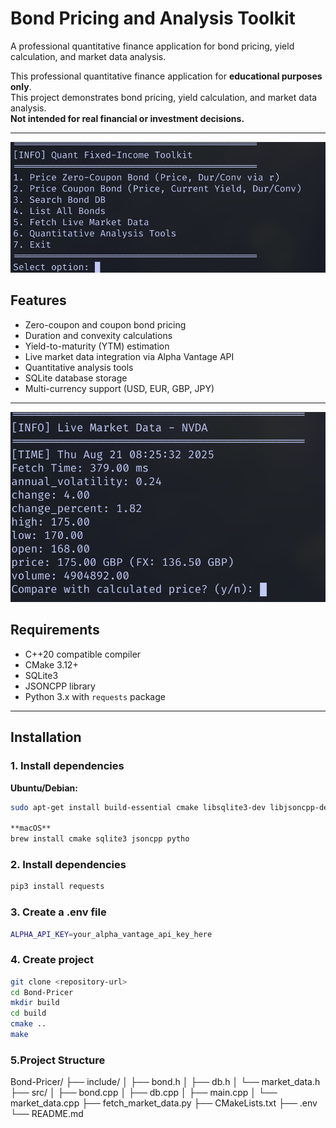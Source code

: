 # Bond Pricing and Analysis Toolkit

A professional quantitative finance application for bond pricing, yield calculation, and market data analysis.

This professional quantitative finance application for **educational purposes only**.  
This project demonstrates bond pricing, yield calculation, and market data analysis.  
**Not intended for real financial or investment decisions.**

---
![Menu Screenshot](include/1.png)
## Features

- Zero-coupon and coupon bond pricing
- Duration and convexity calculations
- Yield-to-maturity (YTM) estimation
- Live market data integration via Alpha Vantage API
- Quantitative analysis tools
- SQLite database storage
- Multi-currency support (USD, EUR, GBP, JPY)

---
![Analysis Output](include/2.png)
## Requirements

- C++20 compatible compiler
- CMake 3.12+
- SQLite3
- JSONCPP library
- Python 3.x with `requests` package

---

## Installation

### 1. Install dependencies

**Ubuntu/Debian:**
```bash
sudo apt-get install build-essential cmake libsqlite3-dev libjsoncpp-dev python3 python3-pip

**macOS**
brew install cmake sqlite3 jsoncpp pytho
```

### 2. Install dependencies
```bash
pip3 install requests
```

### 3. Create a .env file 
```bash
ALPHA_API_KEY=your_alpha_vantage_api_key_here

```

### 4. Create project  
```bash
git clone <repository-url>
cd Bond-Pricer
mkdir build
cd build
cmake ..
make
```

### 5.Project Structure 
Bond-Pricer/
├── include/
│   ├── bond.h
│   ├── db.h
│   └── market_data.h
├── src/
│   ├── bond.cpp
│   ├── db.cpp
│   ├── main.cpp
│   └── market_data.cpp
├── fetch_market_data.py
├── CMakeLists.txt
├── .env
└── README.md

